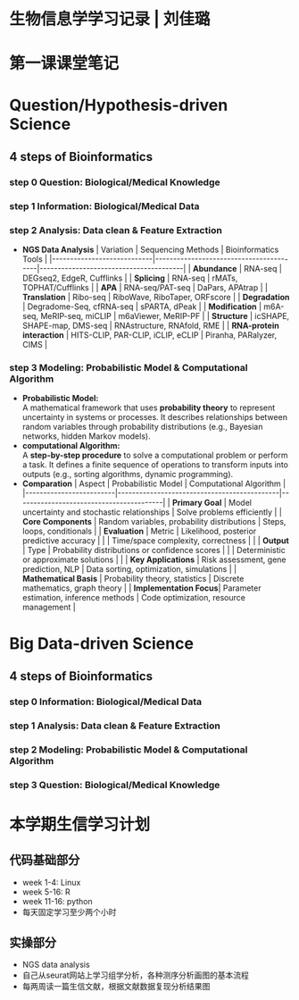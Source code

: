 
# 生物信息学学习记录 | 刘佳璐

# 第一课课堂笔记
# Question/Hypothesis-driven Science
## 4 steps of Bioinformatics
### step 0 Question: Biological/Medical Knowledge
### step 1 Information: Biological/Medical Data
### step 2 Analysis: Data clean & Feature Extraction
* **NGS Data Analysis**
  | Variation                  | Sequencing Methods                      | Bioinformatics Tools                   |
|----------------------------|-----------------------------------------|----------------------------------------|
| **Abundance**              | RNA-seq                                | DEGseq2, EdgeR, Cufflinks             |
| **Splicing**               | RNA-seq                                | rMATs, TOPHAT/Cufflinks                |
| **APA**                    | RNA-seq/PAT-seq                        | DaPars, APAtrap                       |
| **Translation**            | Ribo-seq                               | RiboWave, RiboTaper, ORFscore        |
| **Degradation**            | Degradome-Seq, cfRNA-seq               | sPARTA, dPeak                         |
| **Modification**           | m6A-seq, MeRIP-seq, miCLIP            | m6aViewer, MeRIP-PF                   |
| **Structure**              | icSHAPE, SHAPE-map, DMS-seq            | RNAstructure, RNAfold, RME            |
| **RNA-protein interaction** | HITS-CLIP, PAR-CLIP, iCLIP, eCLIP     | Piranha, PARalyzer, CIMS              |
### step 3 Modeling: Probabilistic Model & Computational Algorithm
* **Probabilistic Model:**  
  A mathematical framework that uses **probability theory** to represent uncertainty in systems or processes. It describes relationships between random variables through probability distributions (e.g., Bayesian networks, hidden Markov models).  
* **computational Algorithm:**  
  A **step-by-step procedure** to solve a computational problem or perform a task. It defines a finite sequence of operations to transform inputs into outputs (e.g., sorting algorithms, dynamic programming).
* **Comparation**
 | Aspect                  | Probabilistic Model                          | Computational Algorithm                 |
|-------------------------|---------------------------------------------|-----------------------------------------|
| **Primary Goal**        | Model uncertainty and stochastic relationships | Solve problems efficiently               |
| **Core Components**     | Random variables, probability distributions   | Steps, loops, conditionals              |
| **Evaluation**          | Metric                                      | Likelihood, posterior predictive accuracy |
|                         | Time/space complexity, correctness           |                                         |
| **Output**              | Type                                        | Probability distributions or confidence scores |
|                         | Deterministic or approximate solutions       |                                         |
| **Key Applications**    | Risk assessment, gene prediction, NLP       | Data sorting, optimization, simulations  |
| **Mathematical Basis**  | Probability theory, statistics               | Discrete mathematics, graph theory      |
| **Implementation Focus**| Parameter estimation, inference methods      | Code optimization, resource management   |

  
# Big Data-driven Science
## 4 steps of Bioinformatics
### step 0 Information: Biological/Medical Data
### step 1 Analysis: Data clean & Feature Extraction
### step 2 Modeling: Probabilistic Model & Computational Algorithm
### step 3 Question: Biological/Medical Knowledge

# 本学期生信学习计划
## 代码基础部分
* week 1-4: Linux
* week 5-16: R
* week 11-16: python
* 每天固定学习至少两个小时
## 实操部分
* NGS data analysis
* 自己从seurat网站上学习组学分析，各种测序分析画图的基本流程
* 每两周读一篇生信文献，根据文献数据复现分析结果图
